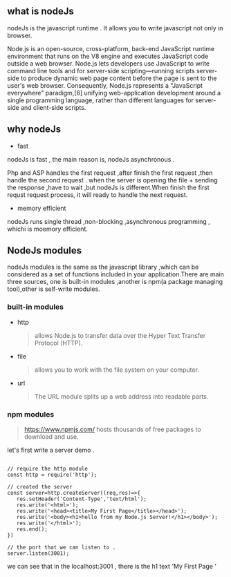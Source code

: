 ## what is nodeJs

nodeJs is the javascript runtime . It allows you to write javascript not only in browser.

Node.js is an open-source, cross-platform, back-end JavaScript runtime environment that runs on the V8 engine and executes JavaScript code outside a web browser. Node.js lets developers use JavaScript to write command line tools and for server-side scripting—running scripts server-side to produce dynamic web page content before the page is sent to the user's web browser. Consequently, Node.js represents a "JavaScript everywhere" paradigm,[6] unifying web-application development around a single programming language, rather than different languages for server-side and client-side scripts.

## why nodeJs

- fast

nodeJs is fast , the main reason is, nodeJs asynchronous .

Php and ASP handles the first request ,after finish the first request ,then handle the second request . when the server is opening the file + sending the response ,have to wait ,but nodeJs is different.When finish the first requst request process, it will ready to handle the next request.

- memory efficient

nodeJs runs single thread ,non-blocking ,asynchronous programming , whichi is moemory efficient.

## NodeJs modules

nodeJs modules is the same as the javascript library ,which can be considered as a set of functions included in your application.There are main three sources, one is built-in modules ,another is npm(a package managing tool),other is self-write modules.

### built-in modules

- http

  > allows Node.js to transfer data over the Hyper Text Transfer Protocol (HTTP).

- file
  > allows you to work with the file system on your computer.
- url
  > The URL module splits up a web address into readable parts.

### npm modules

> https://www.npmjs.com/ hosts thousands of free packages to download and use.

let's first write a server demo .

```

// require the http module
const http = require('http');

// created the server
const server=http.createServer((req,res)=>{
   res.setHeader('Content-Type','text/html');
   res.write('<html>');
   res.write('<head><title>My First Page</title></head>');
   res.write('<body><h1>hello from my Node.js Server!</h1></body>');
   res.write('</html>');
   res.end();
})

// the port that we can listen to .
server.listen(3001);

```

we can see that in the localhost:3001 , there is the h1 text 'My First Page '
